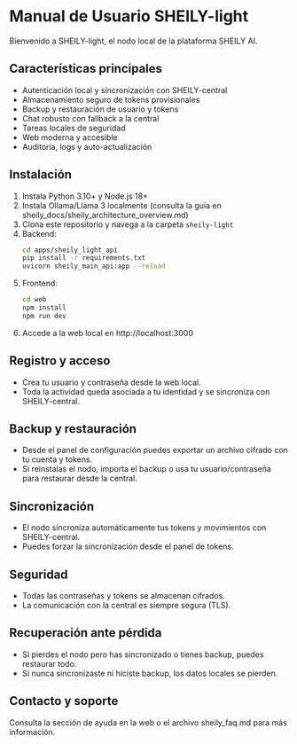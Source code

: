 # Manual de Usuario SHEILY-light

Bienvenido a SHEILY-light, el nodo local de la plataforma SHEILY AI.

## Características principales
- Autenticación local y sincronización con SHEILY-central
- Almacenamiento seguro de tokens provisionales
- Backup y restauración de usuario y tokens
- Chat robusto con fallback a la central
- Tareas locales de seguridad
- Web moderna y accesible
- Auditoría, logs y auto-actualización

## Instalación
1. Instala Python 3.10+ y Node.js 18+
2. Instala Ollama/Llama 3 localmente (consulta la guía en sheily_docs/sheily_architecture_overview.md)
3. Clona este repositorio y navega a la carpeta `sheily-light`
4. Backend:
   ```bash
   cd apps/sheily_light_api
   pip install -r requirements.txt
   uvicorn sheily_main_api:app --reload
   ```
5. Frontend:
   ```bash
   cd web
   npm install
   npm run dev
   ```
6. Accede a la web local en http://localhost:3000

## Registro y acceso
- Crea tu usuario y contraseña desde la web local.
- Toda la actividad queda asociada a tu identidad y se sincroniza con SHEILY-central.

## Backup y restauración
- Desde el panel de configuración puedes exportar un archivo cifrado con tu cuenta y tokens.
- Si reinstalas el nodo, importa el backup o usa tu usuario/contraseña para restaurar desde la central.

## Sincronización
- El nodo sincroniza automáticamente tus tokens y movimientos con SHEILY-central.
- Puedes forzar la sincronización desde el panel de tokens.

## Seguridad
- Todas las contraseñas y tokens se almacenan cifrados.
- La comunicación con la central es siempre segura (TLS).

## Recuperación ante pérdida
- Si pierdes el nodo pero has sincronizado o tienes backup, puedes restaurar todo.
- Si nunca sincronizaste ni hiciste backup, los datos locales se pierden.

## Contacto y soporte
Consulta la sección de ayuda en la web o el archivo sheily_faq.md para más información.
